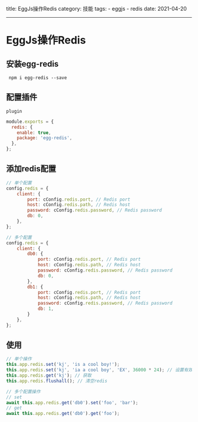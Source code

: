 title: EggJs操作Redis
category: 技能
tags: 
    - eggjs
    - redis
date: 2021-04-20

---



<!--more-->

# EggJs操作Redis

## 安装egg-redis

` npm i egg-redis --save`



## 配置插件

`plugin`

```js
module.exports = {
  redis: {
    enable: true,
    package: 'egg-redis',
  },
};
```



## 添加redis配置

```js
// 单个配置
config.redis = {
    client: {
        port: cConfig.redis.port, // Redis port
        host: cConfig.redis.path, // Redis host
        password: cConfig.redis.password, // Redis password
        db: 0,
    },
};

// 多个配置
config.redis = {
    client: {
        db0: {
            port: cConfig.redis.port, // Redis port
            host: cConfig.redis.path, // Redis host
            password: cConfig.redis.password, // Redis password
            db: 0,
        },
        db1: {
            port: cConfig.redis.port, // Redis port
            host: cConfig.redis.path, // Redis host
            password: cConfig.redis.password, // Redis password
            db: 1,
        }
    },
};
```



## 使用

```js
// 单个操作
this.app.redis.set('kj', 'is a cool boy!');
this.app.redis.set('kj', 'ia a cool boy', 'EX', 36000 * 24); // 设置有效时间
this.app.redis.get('kj'); // 获取
this.app.redis.flushall(); // 清空redis

// 多个配置操作
// set
await this.app.redis.get('db0').set('foo', 'bar');
// get
await this.app.redis.get('db0').get('foo');
```

